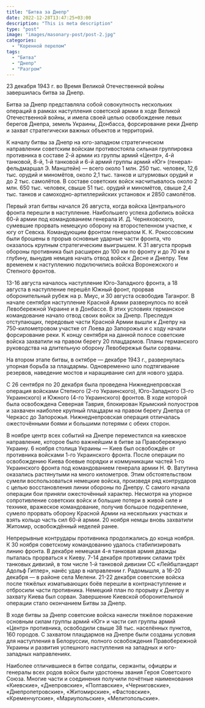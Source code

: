 ```yaml
---
title: "Битва за Днепр"
date: 2022-12-28T13:47:25+03:00
description: "This is meta description"
type: "post"
image: "images/masonary-post/post-2.jpg"
categories:
  - "Коренной перелом"
tags:
  - "Битва"
  - "Днепр"
  - "Разгром"
---
```


23 декабря 1943 г. во Время Великой Отечественной войны завершилась битва за Днепр.

Битва за Днепр представляла собой совокупность нескольких операций в рамках наступления советской армии в ходе Великой Отечественной войны, и имела своей целью освобождение левых берегов Днепра, земель Украины, Донбасса, форсирование реки Днепр и захват стратегически важных объектов и территорий.

К началу битвы за Днепр на юго-западном стратегическом направлении советским войскам противостояла сильная группировка противника в составе 2-й армии из группы армий «Центр», 4-й танковой, 8-й, 1-й танковой и 6-й армий группы армий «Юг» (генерал-фельдмаршал Э. Манштейн) — всего около 1 млн. 250 тыс. человек, 12,6 тыс. орудий и миномётов, около 2,1 тыс. танков и штурмовых орудий и до 2 тыс. самолётов. В составе советских войск насчитывалось около 2 млн. 650 тыс. человек, свыше 51 тыс. орудий и миномётов, свыше 2,4 тыс. танков и самоходно-артиллерийских установок и 2850 самолётов.

Первый этап битвы начался 26 августа, когда войска Центрального фронта перешли в наступление. Наибольшего успеха добились войска 60-й армии под командованием генерала И. Д. Черняховского, сумевшие прорвать немецкую оборону на второстепенном участке, к югу от Севска. Командующим фронтом генералом К. К. Рокоссовским были брошены в прорыв основные ударные части фронта, что оказалось крупным стратегическим выигрышем. К 31 августа прорыв обороны противника был расширен до 100 км по фронту и до 70 км в глубину, вынудив немцев начать отвод войск к Десне и Днепру. Тем временем к наступлению подключились войска Воронежского и Степного фронтов.

13-16 августа началось наступление Юго-Западного фронта, а 18 августа в наступление перешёл Южный фронт, прорвав оборонительный рубеж на р. Миус, и 30 августа освободив Таганрог. В начале сентября наступление Красной Армии развернулось по всей Левобережной Украине и в Донбассе. В этих условиях германское командование начало отвод своих войск за Днепр. Преследуя отступающих, передовые части Красной Армии вышли к Днепру на 750-километровом участке от Лоева до Запорожья и с ходу начали форсирование реки. К концу сентября на данной полосе советские войска захватили на правом берегу 20 плацдармов. Планы германского руководства на длительную оборону Левобережья были сорваны.

На втором этапе битвы, в октябре — декабре 1943 г., развернулась упорная борьба за плацдармы. Одновременно шло подтягивание резервов, наведение мостов и наращивание сил для нового удара.

С 26 сентября по 20 декабря была проведена Нижнеднепровская операция войсками Степного (2-го Украинского), Юго-Западного (3-го Украинского) и Южного (4-го Украинского) фронтов. В ходе которой была освобождена Северная Таврия, блокирован Крымский полуостров и захвачен наиболее крупный плацдарм на правом берегу Днепра от Черкасс до Запорожья. Нижнеднепровская операция отличалась ожесточёнными боями и большими потерями с обеих сторон.

В ноябре центр всех событий на Днепре переместился на киевское направление, которое было важнейшим в битве за Правобережную Украину. 6 ноября столица Украины — Киев был освобождён от противника войсками 1-го Украинского фронта. После операции по освобождению Киева боевые порядки и коммуникации частей 1-го Украинского фронта под командованием генерала армии Н. Ф. Ватутина оказались растянутыми на много километров. Этим обстоятельством сумели воспользоваться немецкие войска, произведя ряд контрударов с целью восстановления линии обороны по Днепру. С самого начала операции бои приняли ожесточённый характер. Несмотря на упорное сопротивление советских войск и большие потери в живой силе и технике, вражеское командование, получив большое подкрепление, сумело прорвать оборону Красной Армии на нескольких участках и взять кольцо часть сил 60-й армии. 20 ноября немцы вновь захватили Житомир, освобождённый неделей ранее.

Непрерывные контрудары противника продолжались до конца ноября. К 30 ноября советскому командованию удалось стабилизировать линию фронта. В декабре немецкая 4-я танковая армия дважды пыталась прорваться к Киеву. 7-14 декабря противник силами трёх танковых дивизий, в том числе 1-й танковой дивизии СС «Лейбштандарт Адольф Гитлер», нанёс удар в направлении г. Радомышля, а 16-20 декабря — в районе села Мелени. 21-22 декабря советские войска после тяжёлых изматывающих боёв перешли в контрнаступление и отбросили части противника. Немецкий план по прорыву к Днепру и захвату Киева был сорван. Завершение Киевской оборонительной операции стало окончанием Битвы за Днепр.

В ходе битвы за Днепр советские войска нанесли тяжёлое поражение основным силам группы армий «Юг» и части сил группы армий «Центр» противника, освободили свыше 38 тыс. населённых пунктов, 160 городов. С захватом  плацдармов на Днепре были созданы условия для наступления в Белоруссии, полного освобождения Правобережной Украины и развития успешного наступления на западных и юго-западных направлениях.

Наиболее отличившиеся в битве солдаты, сержанты, офицеры и генералы всех родов войск были удостоены звания Героя Советского Союза. Многие части и соединения получили почётные наименования «Киевские», «Днепровские», «Полтавские», «Черниговские», «Днепропетровские», «Житомирские», «Фастовские», «Кременчугские», «Мариупольские», «Мелитопольские».


